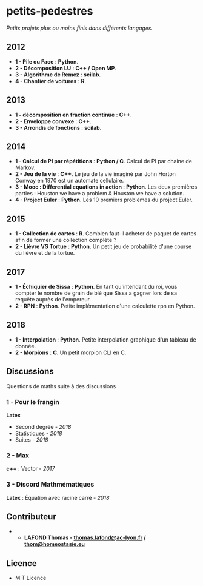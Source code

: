 # petits-pedestres

*Petits projets plus ou moins finis dans différents langages.*

## 2012

* **1 - Pile ou Face** : **Python**.
* **2 - Décomposition LU** : **C++ / Open MP**.
* **3 - Algorithme de Remez** : **scilab**.
* **4 - Chantier de voitures** : **R**.

## 2013 

* **1 - décomposition en fraction continue** : **C++**.
* **2 - Enveloppe convexe** : **C++**.
* **3 - Arrondis de fonctions** : **scilab**.

## 2014 

* **1 - Calcul de PI par répétitions** : **Python / C**. Calcul de PI par chaine de Markov.
* **2 - Jeu de la vie** : **C++**. Le jeu de la vie imaginé par John Horton Conway en 1970 est un automate cellulaire.
* **3 - Mooc : Differential equations in action** : **Python**. Les deux premières parties : Houston we have a problem & Houston we have a solution.
* **4 - Project Euler** : **Python**. Les 10 premiers problèmes du project Euler.

## 2015

* **1 - Collection de cartes** : **R**. Combien faut-il acheter de paquet de cartes afin de former une collection complète ?
* **2 - Lièvre VS Tortue** : **Python**. Un petit jeu de probabilité d'une course du lièvre et de la tortue.

## 2017

* **1 - Échiquier de Sissa** : **Python**. En tant qu'intendant du roi, vous compter le nombre de grain de blé que Sissa a gagner lors de sa requête auprès de l'empereur.
* **2 - RPN** : **Python**. Petite implémentation d'une calculette rpn en Python.

## 2018

* **1 - Interpolation** : **Python**. Petite interpolation graphique d'un tableau de donnée.
* **2 - Morpions** : **C**. Un petit morpion CLI en C.


## Discussions

Questions de maths suite à des discussions

### 1 - Pour le frangin

**Latex**

* Second degrée - *2018*
* Statistiques - *2018*
* Suites - *2018*

### 2 - Max

**c++** : Vector - *2017*

### 3 - Discord Mathmématiques 

**Latex** : Équation avec racine carré - *2018*


## Contributeur

* - **LAFOND Thomas - thomas.lafond@ac-lyon.fr / thom@homeostasie.eu**


## Licence

- MIT Licence
